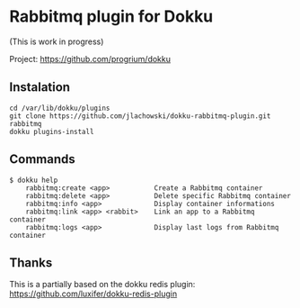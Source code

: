 Rabbitmq plugin for Dokku
=========================
(This is work in progress)

Project: https://github.com/progrium/dokku

Instalation
-----------
```
cd /var/lib/dokku/plugins
git clone https://github.com/jlachowski/dokku-rabbitmq-plugin.git rabbitmq
dokku plugins-install
```

Commands
--------
```
$ dokku help
    rabbitmq:create <app>           Create a Rabbitmq container
    rabbitmq:delete <app>           Delete specific Rabbitmq container
    rabbitmq:info <app>             Display container informations
    rabbitmq:link <app> <rabbit>    Link an app to a Rabbitmq container
    rabbitmq:logs <app>             Display last logs from Rabbitmq container
```

Thanks
------
This is a partially based on the dokku redis plugin: https://github.com/luxifer/dokku-redis-plugin

